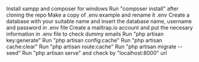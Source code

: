 Install xampp and composer for windows
Run "composer install" after cloning the repo
Make a copy of .env.example and rename it .env
Create a database with your suitable name and insert the database name, username and password in .env file
Create a mailtrap.io account and put the necesary information in .env file to check dummy emails
Run "php artisan key:generate"
Run "php artisan config:cache"
Run "php artisan cache:clear"
Run "php artisan route:cache"
Run "php artisan migrate --seed"
Run "php artisan serve" and check by "localhost:8000" url
